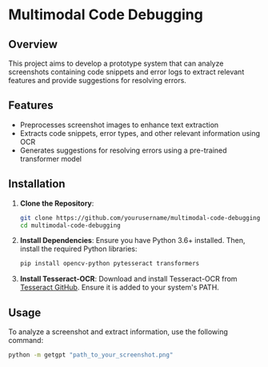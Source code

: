 # Multimodal Code Debugging

## Overview
This project aims to develop a prototype system that can analyze screenshots containing code snippets and error logs to extract relevant features and provide suggestions for resolving errors. 

## Features
- Preprocesses screenshot images to enhance text extraction
- Extracts code snippets, error types, and other relevant information using OCR
- Generates suggestions for resolving errors using a pre-trained transformer model

## Installation

1. **Clone the Repository**:
    ```bash
    git clone https://github.com/yourusername/multimodal-code-debugging.git
    cd multimodal-code-debugging
    ```

2. **Install Dependencies**:
    Ensure you have Python 3.6+ installed. Then, install the required Python libraries:
    ```bash
    pip install opencv-python pytesseract transformers
    ```

3. **Install Tesseract-OCR**:
    Download and install Tesseract-OCR from [Tesseract GitHub](https://github.com/tesseract-ocr/tesseract). Ensure it is added to your system's PATH.

## Usage

To analyze a screenshot and extract information, use the following command:
```bash
python -m getgpt "path_to_your_screenshot.png"
